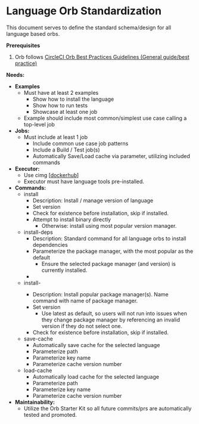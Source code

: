 # Language Orb Standardization

This document serves to define the standard schema/design for all language based orbs.

**Prerequisites**


1. Orb follows [CircleCI Orb Best Practices Guidelines (General guide/best practice)](https://github.com/CircleCI-Public/Orb-Policies/blob/master/Orb%20Best%20Practices%20Guidelines.md)

**Needs:**



*   **Examples**
    *   Must have at least 2 examples
        *   Show how to install the language
        *   Show how to run tests
        *   Showcase at least one job
    *   Example should include most common/simplest use case calling a top-level job
*   **Jobs:**
    *   Must include at least 1 job
        *   Include common use case job patterns
        *   Include a Build / Test job(s)
        *   Automatically Save/Load cache via parameter, utilizing included commands
*   **Executor:**
    *   Use cimg [[dockerhub](https://hub.docker.com/u/cimg)]
    *   Executor must have language tools pre-installed.
*   **Commands:**
    *   install
        *   Description: Install / manage version of language
        *   Set version
        *   Check for existence before installation, skip if installed.
        *   Attempt to install binary directly
            *   Otherwise: install using most popular version manager.
    *   install-deps
        *   Description: Standard command for all language orbs to install dependencies
        *   Parameterize the package manager, with the most popular as the default
            *   Ensure the selected package manager (and version) is currently installed.
        *   
    *   install-<packagemanager>
        *   Description: Install popular package manager(s). Name command with name of package manager.
        *   Set version 
            *   Use latest as default, so users will not run into issues when they change package manager by referencing an invalid version if they do not select one.
        *   Check for existence before installation, skip if installed.
    *   save-cache
        *   Automatically save cache for the selected language
        *   Parameterize path
        *   Parameterize key name
        *   Parameterize cache version number
    *   load-cache
        *   Automatically load cache for the selected language
        *   Parameterize path
        *   Parameterize key name
        *   Parameterize cache version number
*   **Maintainability:**
    *   Utilize the Orb Starter Kit so all future commits/prs are automatically tested and promoted.
